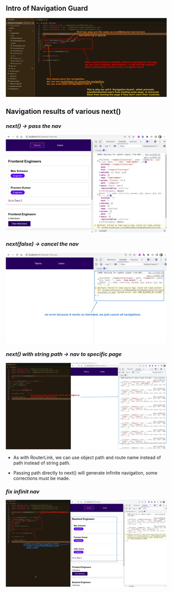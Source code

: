 ## **Intro of Navigation Guard**

![Alt intro navigation guard](pic/09.jpg)

## **Navigation results of various next()**

### _next() -> pass the nav_

![Alt next()](pic/10.jpg)

### _next(false) -> cancel the nav_

![Alt next(false)](pic/11.jpg)

### _next() with string path -> nav to specific page_

![Alt next(path string)](pic/12.jpg)

- As with RouterLink, we can use object path and route name instead of path instead of string path.

- Passing path directly to next() will generate infinite navigation, some corrections must be made.

### _fix infinit nav_

![Alt fix infinit nav](pic/13.jpg)
